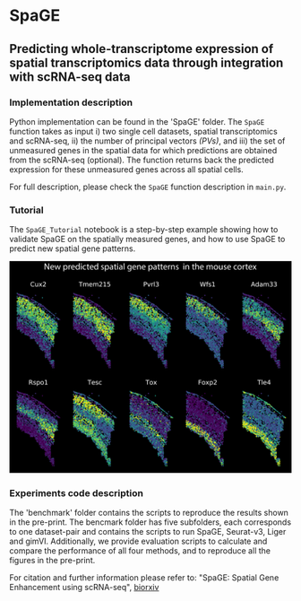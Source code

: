 # SpaGE
## Predicting whole-transcriptome expression of spatial transcriptomics data through integration with scRNA-seq data 

### Implementation description

Python implementation can be found in the 'SpaGE' folder. The ```SpaGE``` function takes as input i) two single cell datasets, spatial transcriptomics and scRNA-seq, ii) the number of principal vectors *(PVs)*, and iii) the set of unmeasured genes in the spatial data for which predictions are obtained from the scRNA-seq (optional). The function returns back the predicted expression for these unmeasured genes across all spatial cells. 

For full description, please check the ```SpaGE``` function description in ```main.py```.

### Tutorial

The ```SpaGE_Tutorial``` notebook is a step-by-step example showing how to validate SpaGE on the spatially measured genes, and how to use SpaGE to predict new spatial gene patterns.

<p align="center">
  <img src="New_predicted_genes.png" width="600">
</p>

### Experiments code description

The 'benchmark' folder contains the scripts to reproduce the results shown in the pre-print. The bencmark folder has five subfolders, each corresponds to one dataset-pair and contains the scripts to run SpaGE, Seurat-v3, Liger and gimVI. Additionally, we provide evaluation scripts to calculate and compare the performance of all four methods, and to reproduce all the figures in the pre-print.

For citation and further information please refer to:
"SpaGE: Spatial Gene Enhancement using scRNA-seq", [biorxiv](https://www.biorxiv.org/content/10.1101/2020.05.08.084392v1)
